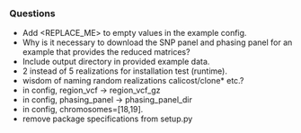 ### Questions
- Add <REPLACE_ME> to empty values in the example config.
- Why is it necessary to download the SNP panel and phasing panel for an example that provides the reduced matrices?
- Include output directory in provided example data.
- 2 instead of 5 realizations for installation test (runtime).
- wisdom of naming random realizations calicost/clone* etc.?
- in config, region_vcf -> region_vcf_gz
- in config, phasing_panel -> phasing_panel_dir
- in config, chromosomes=[18,19].
- remove package specifications from setup.py